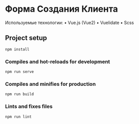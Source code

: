 # Форма Создания Клиента

Используемые технологии:
• Vue.js (Vue2)
• Vuelidate
• Scss

## Project setup
```
npm install
```

### Compiles and hot-reloads for development
```
npm run serve
```

### Compiles and minifies for production
```
npm run build
```

### Lints and fixes files
```
npm run lint
```
